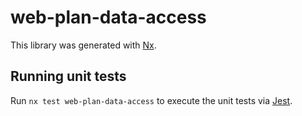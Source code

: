 # web-plan-data-access

This library was generated with [Nx](https://nx.dev).

## Running unit tests

Run `nx test web-plan-data-access` to execute the unit tests via [Jest](https://jestjs.io).
